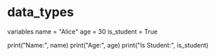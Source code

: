 # data_types
variables 
name = "Alice"
age = 30
is_student = True

print("Name:", name)
print("Age:", age)
print("Is Student:", is_student)
